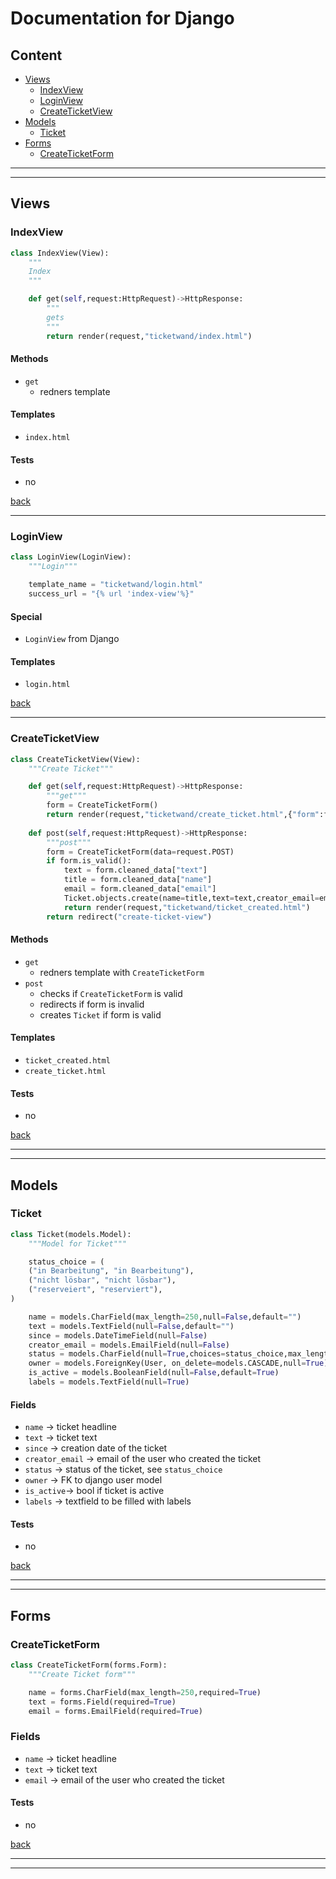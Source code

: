 # Documentation for Django

## Content
- [Views](#views)
    - [IndexView](#indexview)
    - [LoginView](#loginview)
    - [CreateTicketView](#createticketview) 
- [Models](#models)
    - [Ticket](#ticket)
- [Forms](#forms)
    - [CreateTicketForm](#createticketform)  

---
---

## Views

### IndexView

```python
class IndexView(View):
    """
    Index
    """ 

    def get(self,request:HttpRequest)->HttpResponse:
        """
        gets
        """
        return render(request,"ticketwand/index.html")  
```

#### Methods

- `get` 
  - redners template

#### Templates

- `index.html`

#### Tests

- no

[back](#content)

---

### LoginView

```python
class LoginView(LoginView):
    """Login"""

    template_name = "ticketwand/login.html"
    success_url = "{% url 'index-view'%}"
```

#### Special

- `LoginView` from Django

#### Templates

- `login.html`

[back](#content)

---

### CreateTicketView

```python
class CreateTicketView(View):
    """Create Ticket"""

    def get(self,request:HttpRequest)->HttpResponse:
        """get"""
        form = CreateTicketForm()
        return render(request,"ticketwand/create_ticket.html",{"form":form})
    
    def post(self,request:HttpRequest)->HttpResponse:
        """post"""
        form = CreateTicketForm(data=request.POST)
        if form.is_valid():
            text = form.cleaned_data["text"]
            title = form.cleaned_data["name"]
            email = form.cleaned_data["email"]
            Ticket.objects.create(name=title,text=text,creator_email=email,since=datetime.now())
            return render(request,"ticketwand/ticket_created.html")
        return redirect("create-ticket-view")
``` 

#### Methods

- `get`
  - redners template with `CreateTicketForm`   
- `post` 
  - checks if `CreateTicketForm` is valid
  - redirects if form is invalid
  - creates `Ticket` if form is valid

#### Templates

- `ticket_created.html`
- `create_ticket.html`

#### Tests

- no

[back](#content)

---
---

## Models

### Ticket

```python
class Ticket(models.Model):
    """Model for Ticket"""

    status_choice = (
    ("in Bearbeitung", "in Bearbeitung"),
    ("nicht lösbar", "nicht lösbar"),
    ("reserveiert", "reserviert"),
)

    name = models.CharField(max_length=250,null=False,default="")
    text = models.TextField(null=False,default="")
    since = models.DateTimeField(null=False)
    creator_email = models.EmailField(null=False)
    status = models.CharField(null=True,choices=status_choice,max_length=200)
    owner = models.ForeignKey(User, on_delete=models.CASCADE,null=True)
    is_active = models.BooleanField(null=False,default=True)
    labels = models.TextField(null=True)
```

#### Fields

- `name` -> ticket headline
- `text` -> ticket text
- `since` -> creation date of the ticket
- `creator_email` -> email of the user who created the ticket
- `status` -> status of the ticket, see `status_choice`
- `owner` -> FK to django user model
- `is_active`-> bool if ticket is active
- `labels` -> textfield to be filled with labels

#### Tests

- no

[back](#content)

---
---

## Forms

### CreateTicketForm

```python
class CreateTicketForm(forms.Form):
    """Create Ticket form"""

    name = forms.CharField(max_length=250,required=True)
    text = forms.Field(required=True)
    email = forms.EmailField(required=True)
```

### Fields

- `name` -> ticket headline
- `text` -> ticket text
- `email` -> email of the user who created the ticket

#### Tests

- no

[back](#content)

---
---

